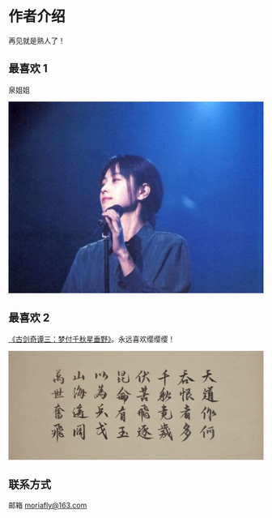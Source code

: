 # 作者介绍

再见就是熟人了！

## 最喜欢 1

泉姐姐

![ZARD坂井泉水](./zard.jpg)

## 最喜欢 2

[《古剑奇谭三：梦付千秋星垂野》](https://gjqt3.wangyuan.com/)。永远喜欢缨缨缨！

![古剑三结语](./gujian_end.png)

## 联系方式

邮箱 moriafly@163.com
